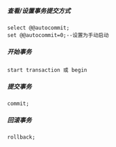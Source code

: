 ##### 查看/设置事务提交方式
	select @@autocommit;
	set @@autocommit=0;--设置为手动启动

##### 开始事务
	start transaction 或 begin

##### 提交事务
	commit;

##### 回滚事务
	rollback;